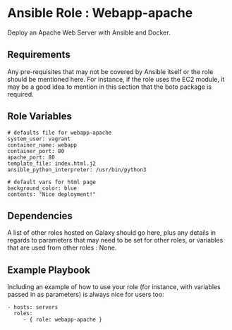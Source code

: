 Ansible Role : Webapp-apache
=========

Deploy an Apache Web Server with Ansible and Docker.

Requirements
------------

Any pre-requisites that may not be covered by Ansible itself or the role should be mentioned here. For instance, if the role uses the EC2 module, it may be a good idea to mention in this section that the boto package is required.

Role Variables
--------------

```
# defaults file for webapp-apache
system_user: vagrant
container_name: webapp
container_port: 80
apache_port: 80
template_file: index.html.j2
ansible_python_interpreter: /usr/bin/python3

# default vars for html page
background_color: blue
contents: "Nice deployment!"

```
Dependencies
------------

A list of other roles hosted on Galaxy should go here, plus any details in regards to parameters that may need to be set for other roles, or variables that are used from other roles : None.

Example Playbook
----------------

Including an example of how to use your role (for instance, with variables passed in as parameters) is always nice for users too:

    - hosts: servers
      roles:
         - { role: webapp-apache }
